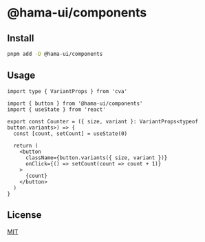 # @hama-ui/components

## Install

```bash
pnpm add -D @hama-ui/components
```

## Usage

```tsx
import type { VariantProps } from 'cva'

import { button } from '@hama-ui/components'
import { useState } from 'react'

export const Counter = ({ size, variant }: VariantProps<typeof button.variants>) => {
  const [count, setCount] = useState(0)

  return (
    <button
      className={button.variants({ size, variant })}
      onClick={() => setCount(count => count + 1)}
    >
      {count}
    </button>
  )
}
```

## License

[MIT](../../LICENSE.md)
